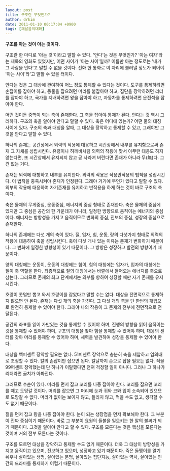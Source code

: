 ```yaml
---
layout: post
title: 구조란 무엇인가?
author: drkim
date: 2011-01-10 00:17:04 +0900
tags: [깨달음의대화]
---
```

**구조를 아는 것이 아는 것이다.**  

  


구조란 한 마디로 '아는 것'이라고 말할 수 있다. '안다'는 것은 무엇인가? '아는 여자'라는 제목의 영화도 있었지만, 어떤 사이가 '아는 사이'일까? 이름만 아는 정도로는 '내가 그 사람을 안다'고 말할 수 없을 것이다. 전화 한 통화로 이 자리에 불러낼 정도가 되어야 '아는 사이'라'고 말할 수 있을 터이다.


  


안다는 것은 그 대상에 관여하여 어느 정도 통제할 수 있다는 것이다. 도구를 통제하려면 손잡이를 잡아야 하고, 동물을 잡으려면 머리를 붙잡아야 하고, 집단을 장악하려면 리더를 잡아야 하고, 국가를 지배하려면 왕을 잡아야 하고, 자동차를 통제하려면 운전석을 잡아야 한다. 


  


어떤 것이든 중핵이 되는 축이 존재한다. 그 축을 잡아야 통제가 된다. 안다는 것 역시 그러하다. 구조의 축을 알아야 안다고 말할 수 있다. 축은 어디에 있는가? 어떤 둘의 대칭 사이에 있다. 구조의 축과 대칭을 알때, 그 대상을 장악하고 통제할 수 있고, 그래야만 그것을 안다고 말할 수 있다. 


  


하나의 존재는 공간상에서 외력의 작용에 대응하고 시간상에서 내부를 유지함으로써 존재 그 자체를 성립시킨다. 유령이나 허깨비처럼 외력의 작용에 맞서 아무런 대응도 하지 않는다면, 또 시간상에서 유지되지 않고 곧 사라져 버린다면 존재가 아니라 무(無)다. 그건 없는 거다. 


  


존재는 외력에 대항하고 내부를 유지한다. 외력의 작용은 작용반작용의 법칙을 성립시킨다. 이 법칙을 충족시켜야 존재가 인정된다. 그래야 거기에 무언가 있다고 말할 수 있다. 외부의 작용에 대응하여 자기존재를 유지하고 반작용을 하게 하는 것이 바로 구조의 축이다. 


  


축은 물체의 무게중심, 운동중심, 에너지의 중심 형태로 존재한다. 축은 물체의 중심에 있지만 그 중심은 공간의 한 가운데가 아니라, 일정한 방향으로 움직이는 에너지의 중심이다. 에너지는 방향성을 가지고 움직이므로 변화의 중심, 진보의 중심, 성장의 중심으로 존재한다. 


  


하나의 존재에는 다섯 개의 축이 있다. 질, 입자, 힘, 운동, 량의 다섯가지 형태로 외력의 작용에 대응하여 축을 성립시킨다. 축이 다섯 개나 있는 이유는 존재가 변화하기 때문이다. 그 변화에 일정한 방향성이 있기 때문이다. 그 방향은 성장하고 발전의 방향이기 때문이다. 


  


양의 대칭에는 운동이, 운동의 대칭에는 힘이, 힘의 대칭에는 입자가, 입자의 대칭에는 질이 축 역할을 한다. 최종적으로 질의 대칭에서는 바깥에서 들어오는 에너지를 축으로 삼는다. 그러므로 존재의 최고 단계에서는 외부를 향하여 성장할 때만 자기 존재를 유지시킨다. 


  


호랑이 콧털만 뽑고 와서 호랑이를 잡았다고 말할 수는 없다. 대상을 전면적으로 통제하지 않으면 안 된다. 존재는 다섯 개의 축을 가진다. 그 다섯 개의 축을 단 한번의 개입으로 완전히 통제할 수 있어야 한다. 그래야 나의 작용이 그 존재의 전부에 전면적으로 전달된다. 


  


공간의 좌표를 읽어 가만있는 것을 통제할 수 있어야 하며, 진행의 방향을 읽어 움직이는 것을 통제할 수 있어야 하며, 구조의 대칭을 찾아 힘을 통제할 수 있어야 하며, 대응의 센터를 찾아 머리를 통제할 수 있어야 하며, 세력을 발견하여 성장을 통제할 수 있어야 한다. 


  


대상을 백퍼센트 장악할 필요는 없다. 51퍼센트 장악으로 충분히 축을 제압하고 임의대로 조정할 수 있다. 칼의 손잡이만 잡으면 된다. 칼날까지 손으로 잡을 필요는 없다. 적을 99퍼센트 장악했는데 단 하나가 이탈했다면 전혀 걱정할 일이 아니다. 그러나 그 하나가 리더라면 골치가 아파진다. 


  


그러므로 수순이 있다. 머리를 먼저 잡고 꼬리를 나중 잡아야 한다. 꼬리를 잡으면 꼬리를 떼고 도망갈 것이다. 머리를 잡으면 그 머리에 눈과 귀와 코와 입이 소속되어 있으므로 도망갈 수 없다. 머리가 없이는 보이지 않고, 들리지 않고, 먹을 수도 없고, 생각할 수도 없기 때문이다. 


  


질을 먼저 잡고 량을 나중 잡아야 한다. 눈이 되는 생장점을 먼저 확보해야 한다. 그 부분이 진짜 중심이기 때문이다. 바로 그 부분이 요원의 들불을 일으키는 한 알의 불씨가 되기 때문이다. 그것을 알아야 안다고 할 수 있다. 구조를 모른다는 것은 핵심을 모른다는 것이며 거의 전부 모른다는 것이다. 


  


구조를 모르면 대상을 장악하고 통제할 수도 없기 때문이다. 더욱 그 대상이 방향성을 가지고 움직이고 있으며, 진보하고 있으며, 성장하고 있기 때문이다. 죽은 돌멩이를 알기 쉬우나 살아있는 생명, 살아있는 문명, 살아있는 집단지능, 살아있는 역사, 살아있는 인간의 드라마를 통제하기 어렵기 때문이다.
